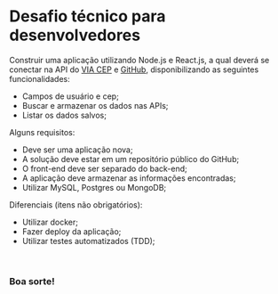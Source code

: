 # Desafio técnico para desenvolvedores

Construir uma aplicação utilizando Node.js e React.js, a qual deverá se conectar na API do [VIA CEP](https://viacep.com.br/) e [GitHub](https://api.github.com/),  disponibilizando as seguintes funcionalidades:

- Campos de usuário e cep;
- Buscar e armazenar os dados nas APIs;
- Listar os dados salvos;

Alguns requisitos:

- Deve ser uma aplicação nova;
- A solução deve estar em um repositório público do GitHub;
- O front-end deve ser separado do back-end;
- A aplicação deve armazenar as informações encontradas;
- Utilizar MySQL, Postgres ou MongoDB;

Diferenciais (itens não obrigatórios):

- Utilizar docker;
- Fazer deploy da aplicação;
- Utilizar testes automatizados (TDD);

<br>

### Boa sorte!
